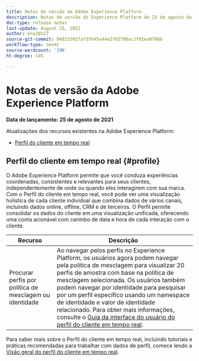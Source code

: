 ```yaml
---
title: Notas de versão da Adobe Experience Platform
description: Notas de versão do Experience Platform de 25 de agosto de 2021.
doc-type: release notes
last-update: August 25, 2021
author: ens28527
source-git-commit: 94933392fafdf645a44a2702780ac1f02ea8760b
workflow-type: tm+mt
source-wordcount: '196'
ht-degree: 14%

---
```



# Notas de versão da Adobe Experience Platform

**Data de lançamento: 25 de agosto de 2021**

Atualizações dos recursos existentes na Adobe Experience Platform:

- [Perfil do cliente em tempo real](#profile)

## Perfil do cliente em tempo real {#profile}

O Adobe Experience Platform permite que você conduza experiências coordenadas, consistentes e relevantes para seus clientes, independentemente de onde ou quando eles interagirem com sua marca. Com o Perfil do cliente em tempo real, você pode ver uma visualização holística de cada cliente individual que combina dados de vários canais, incluindo dados online, offline, CRM e de terceiros. O Perfil permite consolidar os dados do cliente em uma visualização unificada, oferecendo uma conta acionável com carimbo de data e hora de cada interação com o cliente.

| Recurso | Descrição |
| ------- | ----------- |
| Procurar perfis por política de mesclagem ou identidade | Ao navegar pelos perfis no Experience Platform, os usuários agora podem navegar pela política de mesclagem para visualizar 20 perfis de amostra com base na política de mesclagem selecionada. Os usuários também podem navegar por identidade para pesquisar por um perfil específico usando um namespace de identidade e valor de identidade relacionado. Para obter mais informações, consulte o [Guia da interface do usuário do perfil do cliente em tempo real](../../profile/ui/user-guide.md). |

Para saber mais sobre o Perfil do cliente em tempo real, incluindo tutoriais e práticas recomendadas para trabalhar com dados de perfil, comece lendo a [Visão geral do perfil do cliente em tempo real](../../profile/home.md).
